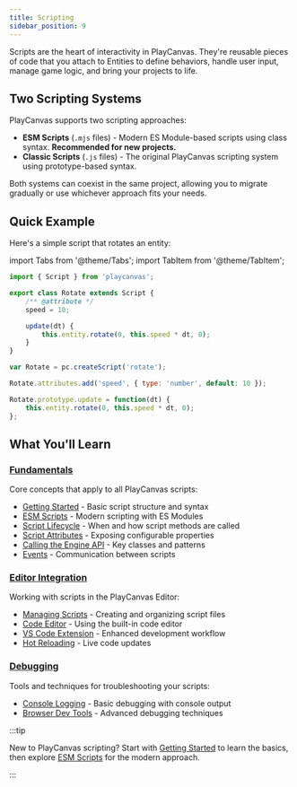 ```yaml
---
title: Scripting
sidebar_position: 9
---
```


Scripts are the heart of interactivity in PlayCanvas. They're reusable pieces of code that you attach to Entities to define behaviors, handle user input, manage game logic, and bring your projects to life.

## Two Scripting Systems

PlayCanvas supports two scripting approaches:

* **ESM Scripts** (`.mjs` files) - Modern ES Module-based scripts using class syntax. **Recommended for new projects.**
* **Classic Scripts** (`.js` files) - The original PlayCanvas scripting system using prototype-based syntax.

Both systems can coexist in the same project, allowing you to migrate gradually or use whichever approach fits your needs.

## Quick Example

Here's a simple script that rotates an entity:

import Tabs from '@theme/Tabs';
import TabItem from '@theme/TabItem';

<Tabs defaultValue="esm" groupId='script-code'>
<TabItem value="esm" label="ESM (Recommended)">

```javascript
import { Script } from 'playcanvas';

export class Rotate extends Script {
    /** @attribute */
    speed = 10;

    update(dt) {
        this.entity.rotate(0, this.speed * dt, 0);
    }
}
```

</TabItem>
<TabItem value="classic" label="Classic">

```javascript
var Rotate = pc.createScript('rotate');

Rotate.attributes.add('speed', { type: 'number', default: 10 });

Rotate.prototype.update = function(dt) {
    this.entity.rotate(0, this.speed * dt, 0);
};
```

</TabItem>
</Tabs>

## What You'll Learn

### [Fundamentals](./fundamentals/index.md)

Core concepts that apply to all PlayCanvas scripts:

* [Getting Started](./fundamentals/getting-started.md) - Basic script structure and syntax
* [ESM Scripts](./fundamentals/esm-scripts.md) - Modern scripting with ES Modules
* [Script Lifecycle](./fundamentals/script-lifecycle.md) - When and how script methods are called
* [Script Attributes](./fundamentals/script-attributes/index.md) - Exposing configurable properties
* [Calling the Engine API](./fundamentals/engine-api.md) - Key classes and patterns
* [Events](./fundamentals/events.md) - Communication between scripts

### [Editor Integration](./editor-users/index.md)

Working with scripts in the PlayCanvas Editor:

* [Managing Scripts](./editor-users/managing-scripts.md) - Creating and organizing script files
* [Code Editor](./editor-users/code-editor.md) - Using the built-in code editor
* [VS Code Extension](./editor-users/vscode-extension.md) - Enhanced development workflow
* [Hot Reloading](./editor-users/hot-reloading.md) - Live code updates

### [Debugging](./debugging/index.md)

Tools and techniques for troubleshooting your scripts:

* [Console Logging](./debugging/console-logging.md) - Basic debugging with console output
* [Browser Dev Tools](./debugging/browser-dev-tools.md) - Advanced debugging techniques

:::tip

New to PlayCanvas scripting? Start with [Getting Started](./fundamentals/getting-started.md) to learn the basics, then explore [ESM Scripts](./fundamentals/esm-scripts.md) for the modern approach.

:::
